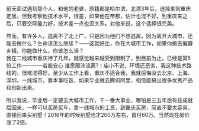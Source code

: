 前天面试遇到那个人，和他的老婆，原籍都是哈尔滨，北漂3年后，选择来到重庆定居。但我考察他技术水平，很差，如果他在帝都，估计也混不好。到重庆来之后，只要交际能力好，技术差一点也没关系。对他来说，这个选择很完美。  

然而，有许多人，逃离不了北上广，只是因为他们不想逃离，因为离开大城市，还能去做什么？生命该怎么继续？——这就好比，你在大城市工作，如果你搬去偏僻乡镇，你能做什么，你该怎么活？  
我在二线城市重庆待了几年，就感觉越来越受到限制了，到目前为止，已经是第5份工作————若能安心 谁愿颠沛流离?！庙小不说，环境还恶劣，我这种技术路线的，很难混得好。至少从工作上看，重庆不适合我，我就后悔没去北京、上海、深圳，一线城市，靠本事吃饭，如果毕业就去腾讯阿里，相信能搞出很多优秀产品和创新出来。

所以我说，毕业后一定要去大城市工作，干一番大事业，哪怕是三五年后有些成就后回来，一样可以买房买车，拿一线城市的工资，到重庆买房，简直不要太容易，直接回来买别墅！2016年的时候别墅也才200万左右，首付60万。当然现在房价涨了2倍。
